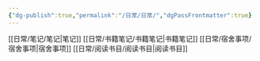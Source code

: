 ```yaml
---
{"dg-publish":true,"permalink":"/日常/日常/","dgPassFrontmatter":true}
---
```


[[日常/笔记/笔记\|笔记]]
[[日常/书籍笔记/书籍笔记\|书籍笔记]]
[[日常/宿舍事项/宿舍事项\|宿舍事项]]
[[日常/阅读书目/阅读书目\|阅读书目]]